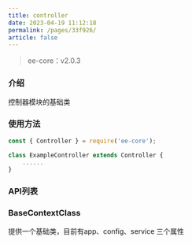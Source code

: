 ```yaml
---
title: controller
date: 2023-04-19 11:12:18
permalink: /pages/33f926/
article: false
---
```


> ee-core：v2.0.3

### 介绍
控制器模块的基础类
### 使用方法
```javascript
const { Controller } = require('ee-core');

class ExampleController extends Controller {
	......
}
```
### API列表
### BaseContextClass
提供一个基础类，目前有app、config、service 三个属性



